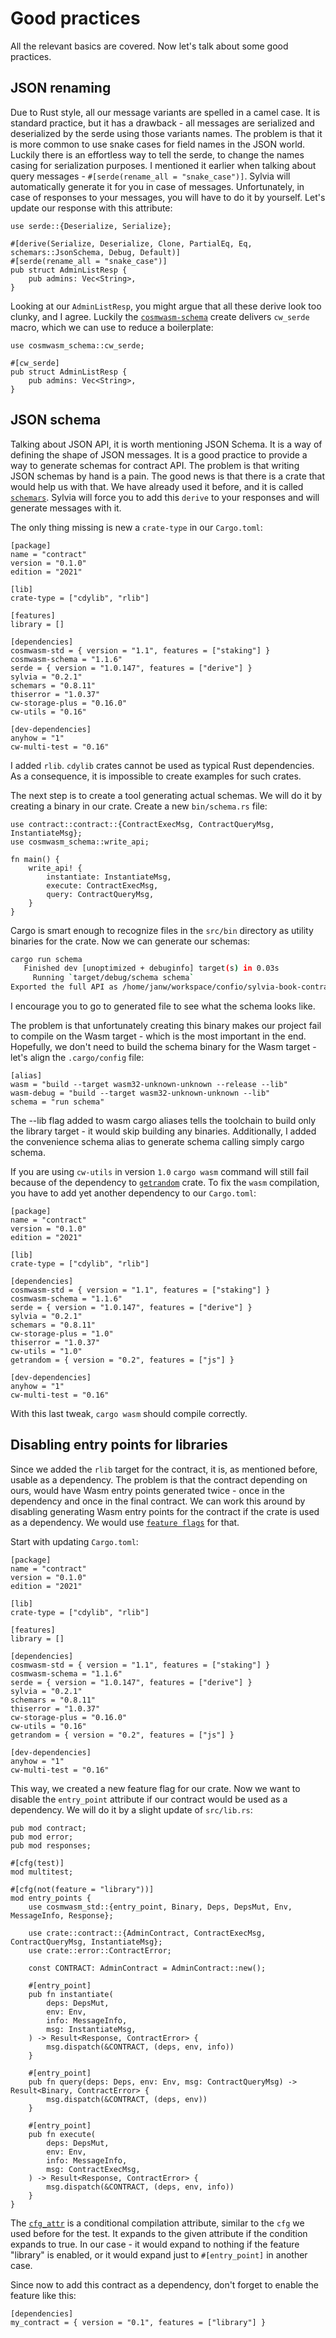 # Good practices

All the relevant basics are covered. Now let's talk about some good practices.

## JSON renaming

Due to Rust style, all our message variants are spelled in a camel case. It is standard practice,
but it has a drawback - all messages are serialized and deserialized by the serde using those
variants names. The problem is that it is more common to use snake cases for field names in the
JSON world. Luckily there is an effortless way to tell the serde, to change the names casing for
serialization purposes. I mentioned it earlier when talking about query messages -
`#[serde(rename_all = "snake_case")]`. Sylvia will automatically generate it for you in case of
messages. Unfortunately, in case of responses to your messages, you will have to do it by yourself.
Let's update our response with this attribute:

```rust,noplayground
use serde::{Deserialize, Serialize};

#[derive(Serialize, Deserialize, Clone, PartialEq, Eq, schemars::JsonSchema, Debug, Default)]
#[serde(rename_all = "snake_case")]
pub struct AdminListResp {
    pub admins: Vec<String>,
}
```

Looking at our `AdminListResp`, you might argue that all these derive look too clunky, and I agree.
Luckily the [`cosmwasm-schema`](https://docs.rs/cosmwasm-schema/latest/cosmwasm_schema/index.html)
create delivers `cw_serde` macro, which we can use to reduce a boilerplate:

```rust,noplayground
use cosmwasm_schema::cw_serde;

#[cw_serde]
pub struct AdminListResp {
    pub admins: Vec<String>,
}
```

## JSON schema

Talking about JSON API, it is worth mentioning JSON Schema. It is a way of defining the shape of
JSON messages. It is a good practice to provide a way to generate schemas for contract API.
The problem is that writing JSON schemas by hand is a pain. The good news is that there is a crate
that would help us with that. We have already used it before, and it is called
[`schemars`](https://docs.rs/schemars/latest/schemars/). Sylvia will force you to add this
`derive` to your responses and will generate messages with it.

The only thing missing is new a `crate-type` in our `Cargo.toml`:

```rust,noplayground
[package]
name = "contract"
version = "0.1.0"
edition = "2021"

[lib]
crate-type = ["cdylib", "rlib"]

[features]
library = []

[dependencies]
cosmwasm-std = { version = "1.1", features = ["staking"] }
cosmwasm-schema = "1.1.6"
serde = { version = "1.0.147", features = ["derive"] }
sylvia = "0.2.1"
schemars = "0.8.11"
thiserror = "1.0.37"
cw-storage-plus = "0.16.0"
cw-utils = "0.16"

[dev-dependencies]
anyhow = "1"
cw-multi-test = "0.16"
```

I added `rlib`. `cdylib` crates cannot be used as typical Rust dependencies. As a consequence, it is
impossible to create examples for such crates.

The next step is to create a tool generating actual schemas. We will do it by creating a binary in
our crate. Create a new `bin/schema.rs` file:

```rust,noplayground
use contract::contract::{ContractExecMsg, ContractQueryMsg, InstantiateMsg};
use cosmwasm_schema::write_api;

fn main() {
    write_api! {
        instantiate: InstantiateMsg,
        execute: ContractExecMsg,
        query: ContractQueryMsg,
    }
}
```

Cargo is smart enough to recognize files in the `src/bin` directory as utility binaries for the crate.
Now we can generate our schemas:

```bash
cargo run schema
   Finished dev [unoptimized + debuginfo] target(s) in 0.03s
     Running `target/debug/schema schema`
Exported the full API as /home/janw/workspace/confio/sylvia-book-contract/schema/contract.json
```

I encourage you to go to generated file to see what the schema looks like.

The problem is that unfortunately creating this binary makes our project fail to compile on the Wasm
target - which is the most important in the end. Hopefully, we don't need to build the schema
binary for the Wasm target - let's align the `.cargo/config` file:

```rust,noplayground
[alias]
wasm = "build --target wasm32-unknown-unknown --release --lib"
wasm-debug = "build --target wasm32-unknown-unknown --lib"
schema = "run schema"
```

The --lib flag added to wasm cargo aliases tells the toolchain to build only the library target - it
would skip building any binaries. Additionally, I added the convenience schema alias to
generate schema calling simply cargo schema.

If you are using `cw-utils` in version `1.0` `cargo wasm` command will still fail because of the
dependency to [`getrandom`](https://docs.rs/getrandom/latest/getrandom/#) crate. To fix the
`wasm` compilation, you have to add yet another dependency to our `Cargo.toml`:

```rust,noplayground
[package]
name = "contract"
version = "0.1.0"
edition = "2021"

[lib]
crate-type = ["cdylib", "rlib"]

[dependencies]
cosmwasm-std = { version = "1.1", features = ["staking"] }
cosmwasm-schema = "1.1.6"
serde = { version = "1.0.147", features = ["derive"] }
sylvia = "0.2.1"
schemars = "0.8.11"
cw-storage-plus = "1.0"
thiserror = "1.0.37"
cw-utils = "1.0"
getrandom = { version = "0.2", features = ["js"] }

[dev-dependencies]
anyhow = "1"
cw-multi-test = "0.16"
```

With this last tweak, `cargo wasm` should compile correctly.

## Disabling entry points for libraries

Since we added the `rlib` target for the contract, it is, as mentioned before, usable as a
dependency. The problem is that the contract depending on ours, would have Wasm entry points
generated twice - once in the dependency and once in the final contract. We can work this around
by disabling generating Wasm entry points for the contract if the crate is used as a dependency.
We would use [`feature flags`](https://doc.rust-lang.org/cargo/reference/features.html) for that.

Start with updating `Cargo.toml`:

```rust,noplayground
[package]
name = "contract"
version = "0.1.0"
edition = "2021"

[lib]
crate-type = ["cdylib", "rlib"]

[features]
library = []

[dependencies]
cosmwasm-std = { version = "1.1", features = ["staking"] }
cosmwasm-schema = "1.1.6"
serde = { version = "1.0.147", features = ["derive"] }
sylvia = "0.2.1"
schemars = "0.8.11"
thiserror = "1.0.37"
cw-storage-plus = "0.16.0"
cw-utils = "0.16"
getrandom = { version = "0.2", features = ["js"] }

[dev-dependencies]
anyhow = "1"
cw-multi-test = "0.16"
```

This way, we created a new feature flag for our crate. Now we want to disable the `entry_point`
attribute if our contract would be used as a dependency. We will do it by a slight update of
`src/lib.rs`:

```rust,noplayground
pub mod contract;
pub mod error;
pub mod responses;

#[cfg(test)]
mod multitest;

#[cfg(not(feature = "library"))]
mod entry_points {
    use cosmwasm_std::{entry_point, Binary, Deps, DepsMut, Env, MessageInfo, Response};

    use crate::contract::{AdminContract, ContractExecMsg, ContractQueryMsg, InstantiateMsg};
    use crate::error::ContractError;

    const CONTRACT: AdminContract = AdminContract::new();

    #[entry_point]
    pub fn instantiate(
        deps: DepsMut,
        env: Env,
        info: MessageInfo,
        msg: InstantiateMsg,
    ) -> Result<Response, ContractError> {
        msg.dispatch(&CONTRACT, (deps, env, info))
    }

    #[entry_point]
    pub fn query(deps: Deps, env: Env, msg: ContractQueryMsg) -> Result<Binary, ContractError> {
        msg.dispatch(&CONTRACT, (deps, env))
    }

    #[entry_point]
    pub fn execute(
        deps: DepsMut,
        env: Env,
        info: MessageInfo,
        msg: ContractExecMsg,
    ) -> Result<Response, ContractError> {
        msg.dispatch(&CONTRACT, (deps, env, info))
    }
}
```

The [`cfg_attr`](https://doc.rust-lang.org/reference/conditional-compilation.html#the-cfg_attr-attribute)
is a conditional compilation attribute, similar to the `cfg` we used before for
the test. It expands to the given attribute if the condition expands to true. In our case - it would
expand to nothing if the feature "library" is enabled, or it would expand just to `#[entry_point]`
in another case.

Since now to add this contract as a dependency, don't forget to enable the feature like this:

```rust,noplayground
[dependencies]
my_contract = { version = "0.1", features = ["library"] }
```
